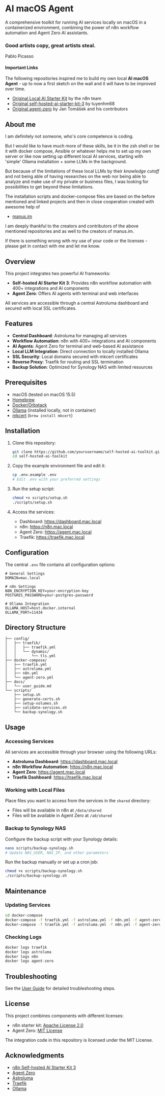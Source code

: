 # AI macOS Agent

A comprehensive toolkit for running AI services locally on macOS in  a containerized environment, combining the power of n8n workflow automation and Agent Zero AI assistants.

### Good artists copy, great artists steal.  
Pablo Picasso

#### Important Links

The following repositories inspired me to build my own local **AI macOS Agent** - up to now a first sketch on the wall and it will have to be improved over time.

- [Original Local AI Starter Kit](https://github.com/n8n-io/self-hosted-ai-starter-kit) by the n8n team
- [Original self-hosted-ai-starter-kit-3](https://github.com/tuyenhm68/self-hosted-ai-starter-kit-3) by tuyenhm68
- [Original agent-zero](https://github.com/frdel/agent-zero) by Jan Tomášek and his contributors

## About me

I am definitely not someone, who's core competence is coding.

But I would like to have much more of these skills, be it in the zsh shell or be it with docker compose, Ansible or whatever helps me to set up my own server or like now setting up different local AI services, starting with 'simple' Ollama installation + some LLMs in the background. 

But because of the limitations of these local LLMs by their *knowledge cutoff* and not being able of having researches on the web nor being able to analyze and make use of my private or business files, I was looking for possibilities to get beyond these limitations.

The installation scripts and docker-compose files are based on the before mentioned and linked projects and then in close cooperation created with awesome help of

- [manus.im](https://manus.im)

I am deeply thankful to the creators and contributors of the above mentioned repositories and as well to the creators of manus.im.

If there is something wrong with my use of your code or the licenses - please get in contact with me and let me know.


## Overview

This project integrates two powerful AI frameworks:
- **Self-hosted AI Starter Kit 3**: Provides n8n workflow automation with 400+ integrations and AI components
- **Agent Zero**: Offers AI agents with terminal and web interfaces

All services are accessible through a central Astroluma dashboard and secured with local SSL certificates.

## Features

- **Central Dashboard**: Astroluma for managing all services
- **Workflow Automation**: n8n with 400+ integrations and AI components
- **AI Agents**: Agent Zero for terminal and web-based AI assistance
- **Local LLM Integration**: Direct connection to locally installed Ollama
- **SSL Security**: Local domains secured with mkcert certificates
- **Reverse Proxy**: Traefik for routing and SSL termination
- **Backup Solution**: Optimized for Synology NAS with limited resources

## Prerequisites

- macOS (tested on macOS 15.5)
- [Homebrew](https://brew.sh/)
- [Docker/Orbstack](https://orbstack.dev/)
- [Ollama](https://ollama.ai/) (installed locally, not in container)
- [mkcert](https://github.com/FiloSottile/mkcert) (`brew install mkcert`)

## Installation

1. Clone this repository:
   ```bash
   git clone https://github.com/yourusername/self-hosted-ai-toolkit.git
   cd self-hosted-ai-toolkit
   ```

2. Copy the example environment file and edit it:
   ```bash
   cp .env.example .env
   # Edit .env with your preferred settings
   ```

3. Run the setup script:
   ```bash
   chmod +x scripts/setup.sh
   ./scripts/setup.sh
   ```

4. Access the services:
   - Dashboard: https://dashboard.mac.local
   - n8n: https://n8n.mac.local
   - Agent Zero: https://agent.mac.local
   - Traefik: https://traefik.mac.local

## Configuration

The central `.env` file contains all configuration options:

```
# General Settings
DOMAIN=mac.local

# n8n Settings
N8N_ENCRYPTION_KEY=your-encryption-key
POSTGRES_PASSWORD=your-postgres-password

# Ollama Integration
OLLAMA_HOST=host.docker.internal
OLLAMA_PORT=11434
```

## Directory Structure

```
├── config/
│   ├── traefik/
│   │   ├── traefik.yml
│   │   └── dynamic/
│   │       └── tls.yml
├── docker-compose/
│   ├── traefik.yml
│   ├── astroluma.yml
│   ├── n8n.yml
│   └── agent-zero.yml
├── docs/
│   └── user_guide.md
└── scripts/
    ├── setup.sh
    ├── generate-certs.sh
    ├── setup-volumes.sh
    ├── validate-services.sh
    └── backup-synology.sh
```

## Usage

### Accessing Services

All services are accessible through your browser using the following URLs:
- **Astroluma Dashboard**: https://dashboard.mac.local
- **n8n Workflow Automation**: https://n8n.mac.local
- **Agent Zero**: https://agent.mac.local
- **Traefik Dashboard**: https://traefik.mac.local

### Working with Local Files

Place files you want to access from the services in the `shared` directory:
- Files will be available in n8n at `/data/shared`
- Files will be available in Agent Zero at `/a0/shared`

### Backup to Synology NAS

Configure the backup script with your Synology details:
```bash
nano scripts/backup-synology.sh
# Update NAS_USER, NAS_IP, and other parameters
```

Run the backup manually or set up a cron job:
```bash
chmod +x scripts/backup-synology.sh
./scripts/backup-synology.sh
```

## Maintenance

### Updating Services

```bash
cd docker-compose
docker-compose -f traefik.yml -f astroluma.yml -f n8n.yml -f agent-zero.yml pull
docker-compose -f traefik.yml -f astroluma.yml -f n8n.yml -f agent-zero.yml up -d
```

### Checking Logs

```bash
docker logs traefik
docker logs astroluma
docker logs n8n
docker logs agent-zero
```

## Troubleshooting

See the [User Guide](docs/user_guide.md) for detailed troubleshooting steps.

## License

This project combines components with different licenses:
- n8n starter kit: [Apache License 2.0](http://www.apache.org/licenses/LICENSE-2.0)
- Agent Zero: [MIT License](https://opensource.org/licenses/MIT)

The integration code in this repository is licensed under the MIT License.

## Acknowledgments

- [n8n Self-hosted AI Starter Kit 3](https://github.com/tuyenhm68/self-hosted-ai-starter-kit-3)
- [Agent Zero](https://github.com/frdel/agent-zero)
- [Astroluma](https://github.com/astroluma/astroluma)
- [Traefik](https://traefik.io/)
- [Ollama](https://ollama.ai/)
